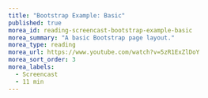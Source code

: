 ```yaml
---
title: "Bootstrap Example: Basic"
published: true
morea_id: reading-screencast-bootstrap-example-basic
morea_summary: "A basic Bootstrap page layout."
morea_type: reading
morea_url: https://www.youtube.com/watch?v=5zR1ExZlDoY
morea_sort_order: 3
morea_labels:
  - Screencast
  - 11 min
---
```



